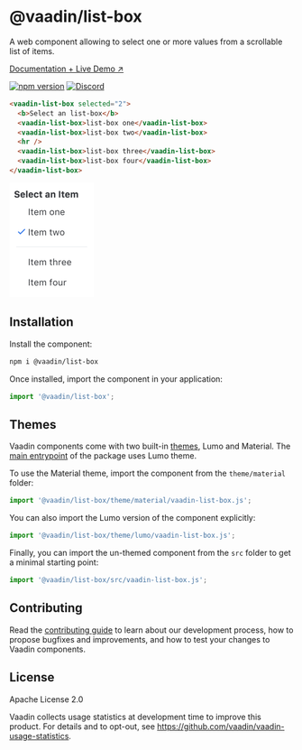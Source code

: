 # @vaadin/list-box

A web component allowing to select one or more values from a scrollable list of items.

[Documentation + Live Demo ↗](https://vaadin.com/docs/latest/ds/components/list-box)

[![npm version](https://badgen.net/npm/v/@vaadin/list-box)](https://www.npmjs.com/package/@vaadin/list-box)
[![Discord](https://img.shields.io/discord/732335336448852018?label=discord)](https://discord.gg/PHmkCKC)

```html
<vaadin-list-box selected="2">
  <b>Select an list-box</b>
  <vaadin-list-box>list-box one</vaadin-list-box>
  <vaadin-list-box>list-box two</vaadin-list-box>
  <hr />
  <vaadin-list-box>list-box three</vaadin-list-box>
  <vaadin-list-box>list-box four</vaadin-list-box>
</vaadin-list-box>
```

[<img src="https://raw.githubusercontent.com/vaadin/web-components/master/packages/list-box/screenshot.png" width="150" alt="Screenshot of vaadin-list-box">](https://vaadin.com/docs/latest/ds/components/list-box)

## Installation

Install the component:

```sh
npm i @vaadin/list-box
```

Once installed, import the component in your application:

```js
import '@vaadin/list-box';
```

## Themes

Vaadin components come with two built-in [themes](https://vaadin.com/docs/latest/ds/customization/using-themes), Lumo and Material.
The [main entrypoint](https://github.com/vaadin/web-components/blob/master/packages/list-box/vaadin-list-box.js) of the package uses Lumo theme.

To use the Material theme, import the component from the `theme/material` folder:

```js
import '@vaadin/list-box/theme/material/vaadin-list-box.js';
```

You can also import the Lumo version of the component explicitly:

```js
import '@vaadin/list-box/theme/lumo/vaadin-list-box.js';
```

Finally, you can import the un-themed component from the `src` folder to get a minimal starting point:

```js
import '@vaadin/list-box/src/vaadin-list-box.js';
```

## Contributing

Read the [contributing guide](https://vaadin.com/docs/latest/guide/contributing/overview) to learn about our development process, how to propose bugfixes and improvements, and how to test your changes to Vaadin components.

## License

Apache License 2.0

Vaadin collects usage statistics at development time to improve this product.
For details and to opt-out, see https://github.com/vaadin/vaadin-usage-statistics.
